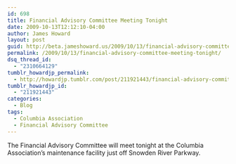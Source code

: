 ```yaml
---
id: 698
title: Financial Advisory Committee Meeting Tonight
date: 2009-10-13T12:12:10-04:00
author: James Howard
layout: post
guid: http://beta.jameshoward.us/2009/10/13/financial-advisory-committee-meeting-tonight/
permalink: /2009/10/13/financial-advisory-committee-meeting-tonight/
dsq_thread_id:
  - "2310664129"
tumblr_howardjp_permalink:
  - http://howardjp.tumblr.com/post/211921443/financial-advisory-committee-meeting-tonight
tumblr_howardjp_id:
  - "211921443"
categories:
  - Blog
tags:
  - Columbia Association
  - Financial Advisory Committee
---
```

<p>The Financial Advisory Committee will meet tonight at the Columbia Association&#8217;s maintenance facility just off Snowden River Parkway.</p>
